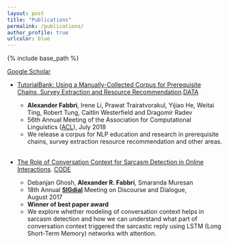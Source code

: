 ```yaml
---
layout: post
title: "Publications"
permalink: /publications/
author_profile: true
urlcolor: blue
---
```


{% include base_path %}

[Google Scholar](https://scholar.google.com/citations?user=GgfJdhwAAAAJ&hl=en)

* [TutorialBank: Using a Manually-Collected Corpus for Prerequisite Chains, Survey Extraction and Resource Recommendation]().[DATA]()<br/>
    - **Alexander Fabbri**, Irene Li, Prawat Trairatvorakul, Yijiao He, Weitai Ting, Robert Tung, Caitlin Westerfield and Dragomir Radev
    - 56th Annual Meeting of the Association for Computational Linguistics ([ACL](http://acl2018.org/)), July 2018<br/>
    - We release a corpus for NLP education and research in prerequisite chains, survey extraction resource recommendation and other areas. <br/> <br/>

* [The Role of Conversation Context for Sarcasm Detection in Online Interactions](https://arxiv.org/abs/1707.06226). [CODE](https://github.com/Alex-Fabbri/deep_learning_nlp_sarcasm)<br/>
    - Debanjan Ghosh, **Alexander R. Fabbri**, Smaranda Muresan<br/>
    - 18th Annual [**SIGdial**](http://www.sigdial.org/) Meeting on Discourse and Dialogue, August 2017<br/>
    - **Winner of best paper award**<br/>
    - We explore whether modeling of conversation context helps in sarcasm detection and how we can understand what part of conversation context triggered the sarcastic reply using LSTM (Long Short-Term Memory) networks with attention.

